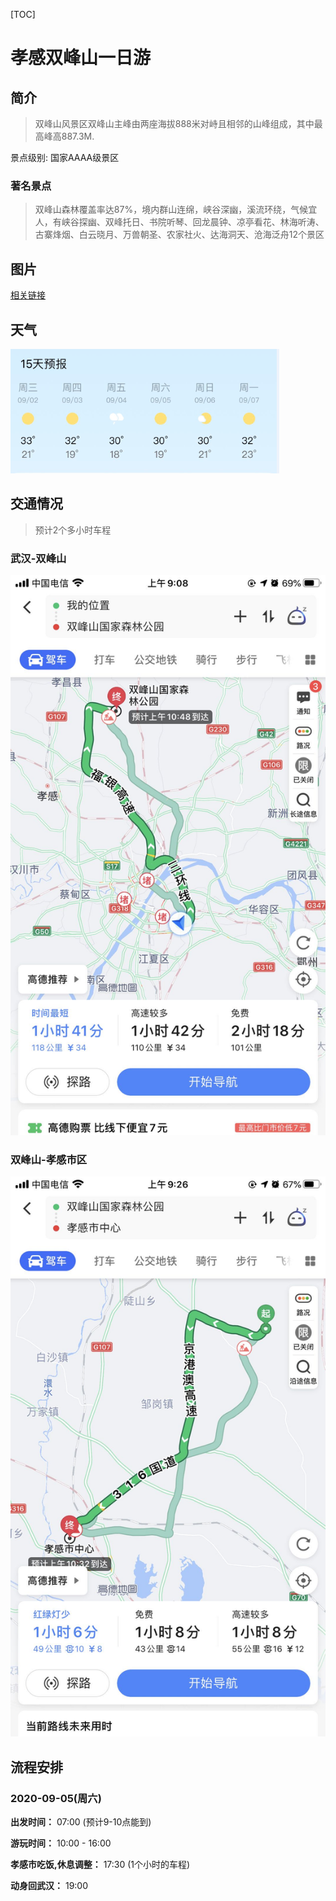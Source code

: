 [TOC]

# 孝感双峰山一日游

## 简介

> 双峰山风景区双峰山主峰由两座海拔888米对峙且相邻的山峰组成，其中最高峰高887.3M.

景点级别: 国家AAAA级景区

### 著名景点

> 双峰山森林覆盖率达87%，境内群山连绵，峡谷深幽，溪流环绕，气候宜人，有峡谷探幽、双峰托日、书院听琴、回龙晨钟、凉亭看花、林海听涛、古寨烽烟、白云晓月、万兽朝圣、农家社火、达海洞天、沧海泛舟12个景区

## 图片

[相关链接](https://www.meet99.com/jingdian-shuangfengshan.html)

## 天气

![sfs_1](assets/sfs_1.png)

## 交通情况

> 预计2个多小时车程

### 武汉-双峰山

![微信图片_20200831090642](assets/微信图片_20200831090642.jpg)

### 双峰山-孝感市区

![微信图片_20200831092614](assets/微信图片_20200831092614.jpg)

## 流程安排

### 2020-09-05(周六)

**出发时间：** 07:00 (预计9-10点能到)

**游玩时间：** 10:00 - 16:00

**孝感市吃饭,休息调整：** 17:30 (1个小时的车程)

**动身回武汉：** 19:00

